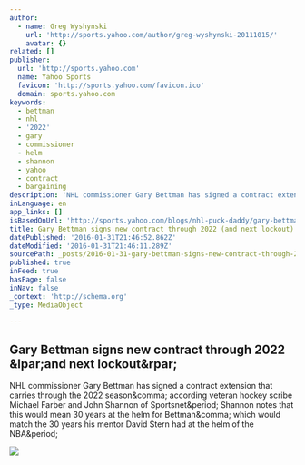 ```yaml
---
author:
  - name: Greg Wyshynski
    url: 'http://sports.yahoo.com/author/greg-wyshynski-20111015/'
    avatar: {}
related: []
publisher:
  url: 'http://sports.yahoo.com'
  name: Yahoo Sports
  favicon: 'http://sports.yahoo.com/favicon.ico'
  domain: sports.yahoo.com
keywords:
  - bettman
  - nhl
  - '2022'
  - gary
  - commissioner
  - helm
  - shannon
  - yahoo
  - contract
  - bargaining
description: 'NHL commissioner Gary Bettman has signed a contract extension that carries through the 2022 season, according veteran hockey scribe Michael Farber and John Shannon of Sportsnet. Shannon notes that this would mean 30 years at the helm for Bettman, which would match the 30 years his mentor David Stern had at the helm of the NBA.'
inLanguage: en
app_links: []
isBasedOnUrl: 'http://sports.yahoo.com/blogs/nhl-puck-daddy/gary-bettman-signs-new-contract-through-2022--and-next-lockout-162219180.html'
title: Gary Bettman signs new contract through 2022 (and next lockout)
datePublished: '2016-01-31T21:46:52.862Z'
dateModified: '2016-01-31T21:46:11.289Z'
sourcePath: _posts/2016-01-31-gary-bettman-signs-new-contract-through-2022-and-next-locko.md
published: true
inFeed: true
hasPage: false
inNav: false
_context: 'http://schema.org'
_type: MediaObject

---
```

<article style=""><h1>Gary Bettman signs new contract through 2022 &amp;lpar;and next lockout&amp;rpar;</h1><p>NHL commissioner Gary Bettman has signed a contract extension that carries through the 2022 season&amp;comma; according veteran hockey scribe Michael Farber and John Shannon of Sportsnet&amp;period; Shannon notes that this would mean 30 years at the helm for Bettman&amp;comma; which would match the 30 years his mentor David Stern had at the helm of the NBA&amp;period;</p><img src="http://l2.yimg.com/bt/api/res/1.2/MwO7JGHIdg.y02aFxoMN_Q--/YXBwaWQ9eW5ld3NfbGVnbztmaT1maWxsO2g9Mzc3O3B4b2ZmPTUwO3B5b2ZmPTA7cT03NTt3PTY3MA--/http://media.zenfs.com/en_us/Sports/ap/201601301549569452670" /></article>